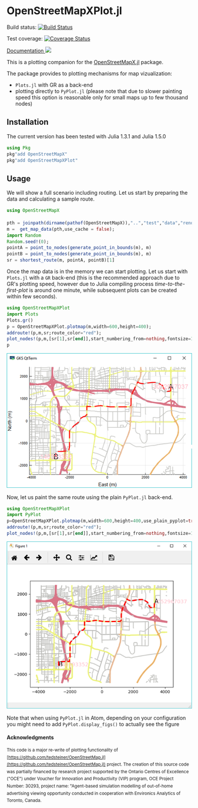 # OpenStreetMapXPlot.jl

Build status: [![Build Status](https://travis-ci.org/pszufe/OpenStreetMapXPlot.jl.svg?branch=master)](https://travis-ci.org/pszufe/OpenStreetMapXPlot.jl) 

Test coverage: [![Coverage Status](https://coveralls.io/repos/github/pszufe/OpenStreetMapXPlot.jl/badge.svg?branch=master)](https://coveralls.io/github/pszufe/OpenStreetMapXPlot.jl?branch=master)   

[Documentation ![](https://img.shields.io/badge/docs-latest-blue.svg)](https://pszufe.github.io/OpenStreetMapXPlot.jl/latest)

This is a plotting companion for the [OpenStreetMapX.jl](https://github.com/pszufe/OpenStreetMapX.jl) package. 

The package provides to plotting mechanisms for map vizualization:

- `Plots.jl` with GR as a back-end
- plotting directly to `PyPlot.jl` (please note that due to slower painting speed this option is reasonable only for small maps up to few thousand nodes)

## Installation

The current version has been tested with Julia 1.3.1 and Julia 1.5.0

```julia
using Pkg
pkg"add OpenStreetMapX"
pkg"add OpenStreetMapXPlot"
```

## Usage

We will show a full scenario including routing. Let us start by preparing the data and calculating a sample route. 

```julia
using OpenStreetMapX

pth = joinpath(dirname(pathof(OpenStreetMapX)),"..","test","data","reno_east3.osm")
m =  get_map_data(pth,use_cache = false);
import Random
Random.seed!(0);
pointA = point_to_nodes(generate_point_in_bounds(m), m)
pointB = point_to_nodes(generate_point_in_bounds(m), m)
sr = shortest_route(m, pointA, pointB)[1]
```

Once the map data is in the memory we can start plotting. Let us start with `Plots.jl` with a `GR` back-end (this is the recommended approach due to GR's plotting speed, however due to Julia compiling process *time-to-the-first-plot* is around one minute, while subsequent plots can be created within few seconds). 

```julia
using OpenStreetMapXPlot
import Plots
Plots.gr()
p = OpenStreetMapXPlot.plotmap(m,width=600,height=400);
addroute!(p,m,sr;route_color="red");
plot_nodes!(p,m,[sr[1],sr[end]],start_numbering_from=nothing,fontsize=13,color="pink");
p
```



![](plot_image.png)

Now, let us paint the same route using the plain `PyPlot.jl` back-end. 

```julia
using OpenStreetMapXPlot
import PyPlot
p=OpenStreetMapXPlot.plotmap(m,width=600,height=400,use_plain_pyplot=true);
addroute!(p,m,sr;route_color="red");
plot_nodes!(p,m,[sr[1],sr[end]],start_numbering_from=nothing,fontsize=13,color="pink");
```

![](plot_image_pyplot.png)

Note that when using `PyPlot.jl` in Atom, depending on your configuration you might need to add `PyPlot.display_figs()` to actually see the figure






#### Acknowledgments
<sup>This code is a major re-write of plotting functionality of [https://github.com/tedsteiner/OpenStreetMap.jl](https://github.com/tedsteiner/OpenStreetMap.jl) project.
The creation of this source code was partially financed by research project supported by the Ontario Centres of Excellence ("OCE") under Voucher for Innovation and Productivity (VIP) program, OCE Project Number: 30293, project name: "Agent-based simulation modelling of out-of-home advertising viewing opportunity conducted in cooperation with Environics Analytics of Toronto, Canada. </sup>
